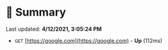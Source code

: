 # 📖 Summary
Last updated: **4/12/2021, 3:05:24 PM**

- `GET` [https://google.com](https://google.com) - **Up** (112ms)

